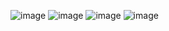 ![image](https://user-images.githubusercontent.com/89756053/191429556-090aa5d5-91fe-4478-abb8-a45f4fe87285.png)
![image](https://user-images.githubusercontent.com/89756053/191429679-a9972bb3-05a8-4f91-bd2d-cd8edef2ba5e.png)
![image](https://user-images.githubusercontent.com/89756053/191429696-62555ad7-e56a-4ced-9880-f938a9e33b5b.png)
![image](https://user-images.githubusercontent.com/89756053/191429710-14964dd1-525e-4376-afcd-80dd962e578b.png)



